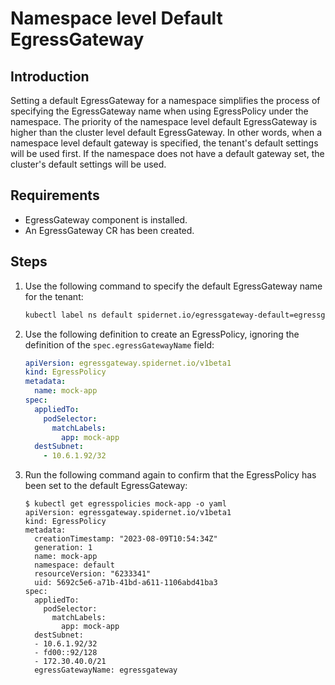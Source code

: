 # Namespace level Default EgressGateway

## Introduction

Setting a default EgressGateway for a namespace simplifies the process of specifying the EgressGateway name when using EgressPolicy under the namespace. The priority of the namespace level default EgressGateway is higher than the cluster level default EgressGateway. In other words, when a namespace level default gateway is specified, the tenant's default settings will be used first. If the namespace does not have a default gateway set, the cluster's default settings will be used.

## Requirements

- EgressGateway component is installed.
- An EgressGateway CR has been created.

## Steps

1. Use the following command to specify the default EgressGateway name for the tenant:

   ```bash
   kubectl label ns default spidernet.io/egressgateway-default=egressgateway
   ```

2. Use the following definition to create an EgressPolicy, ignoring the definition of the `spec.egressGatewayName` field:

   ```yaml
   apiVersion: egressgateway.spidernet.io/v1beta1
   kind: EgressPolicy
   metadata:
     name: mock-app
   spec:
     appliedTo:
       podSelector:
         matchLabels:
           app: mock-app
     destSubnet:
       - 10.6.1.92/32
   ```

3. Run the following command again to confirm that the EgressPolicy has been set to the default EgressGateway:

   ```shell
   $ kubectl get egresspolicies mock-app -o yaml
   apiVersion: egressgateway.spidernet.io/v1beta1
   kind: EgressPolicy
   metadata:
     creationTimestamp: "2023-08-09T10:54:34Z"
     generation: 1
     name: mock-app
     namespace: default
     resourceVersion: "6233341"
     uid: 5692c5e6-a71b-41bd-a611-1106abd41ba3
   spec:
     appliedTo:
       podSelector:
         matchLabels:
           app: mock-app
     destSubnet:
     - 10.6.1.92/32
     - fd00::92/128
     - 172.30.40.0/21
     egressGatewayName: egressgateway
   ```